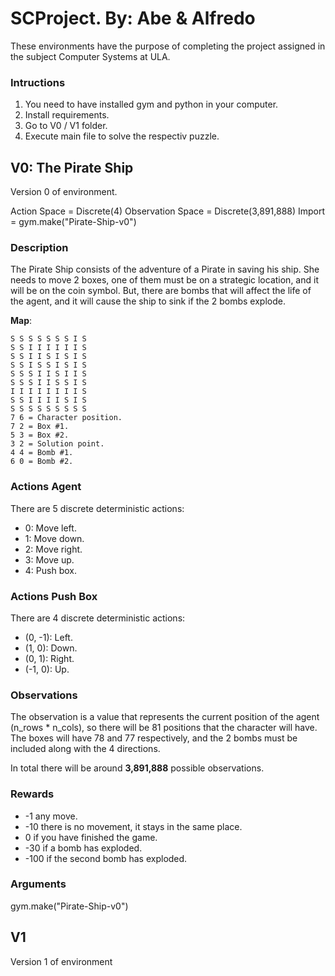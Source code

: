 # SCProject. By: Abe & Alfredo

These environments have the purpose of completing the project assigned in the subject Computer Systems at ULA.

### Intructions

1. You need to have installed gym and python in your computer.
2. Install requirements.
3. Go to V0 / V1 folder.
4. Execute main file to solve the respectiv puzzle.

## V0: The Pirate Ship
Version 0 of environment.

Action Space = Discrete(4)
Observation Space = Discrete(3,891,888)
Import = gym.make("Pirate-Ship-v0")

### Description
The Pirate Ship consists of the adventure of a Pirate in saving his ship. She needs to move 2 boxes, one of them must be on a strategic location, and it will be on the coin symbol. But, there are bombs that will affect the life of the agent, and it will cause the ship to sink if the 2 bombs explode.

**Map**:
```
S S S S S S S I S
S S I I I I I I S
S S I I S I S I S
S S I S S I S I S
S S S I I S I I S
S S S I I S S I S
I I I I I I I I S
S S I I I I S I S
S S S S S S S S S
7 6 = Character position.
7 2 = Box #1.
5 3 = Box #2.
3 2 = Solution point.
4 4 = Bomb #1.
6 0 = Bomb #2.
```
### Actions Agent
There are 5 discrete deterministic actions:
- 0: Move left.
- 1: Move down.
- 2: Move right.
- 3: Move up.
- 4: Push box.
### Actions Push Box
There are 4 discrete deterministic actions:
- (0, -1): Left.
- (1, 0): Down.
- (0, 1): Right.
- (-1, 0): Up.
### Observations
The observation is a value that represents the current position of the agent (n_rows * n_cols), so there will be 81 positions that the character will have. The boxes will have 78 and 77 respectively, and the 2 bombs must be included along with the 4 directions.

In total there will be around **3,891,888** possible observations.

### Rewards
- -1 any move.
- -10 there is no movement, it stays in the same place.
- 0 if you have finished the game.
- -30 if a bomb has exploded.
- -100 if the second bomb has exploded.

### Arguments
gym.make("Pirate-Ship-v0")

## V1
Version 1 of environment
